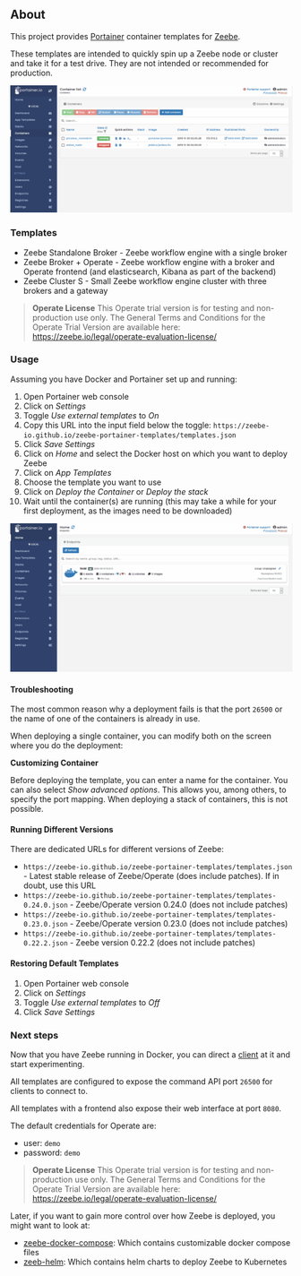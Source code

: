 ## About
This project provides [Portainer](https://www.portainer.io/) container templates for [Zeebe](https://zeebe.io/).

These templates are intended to quickly spin up a Zeebe node or cluster and take it for a test drive. They are not intended or recommended for production.

![Demo of portainer templates](assets/demo.gif "Demo")

### Templates
* Zeebe Standalone Broker - Zeebe workflow engine with a single broker
* Zeebe Broker + Operate - Zeebe workflow engine with a broker and Operate frontend (and elasticsearch, Kibana as part of the backend)
* Zeebe Cluster S - Small Zeebe workflow engine cluster with three brokers and a gateway

> **Operate License** This Operate trial version is for testing and non-production use only. The General Terms and Conditions for the Operate Trial Version are available here: https://zeebe.io/legal/operate-evaluation-license/

### Usage
Assuming you have Docker and Portainer set up and running:

1. Open Portainer web console
1. Click on _Settings_
1. Toggle _Use external templates_ to _On_
1. Copy this URL into the input field below the toggle: `https://zeebe-io.github.io/zeebe-portainer-templates/templates.json`
1. Click _Save Settings_
1. Click on _Home_ and select the Docker host on which you want to deploy Zeebe
1. Click on _App Templates_
1. Choose the template you want to use
1. Click on _Deploy the Container_ or _Deploy the stack_
1. Wait until the container(s) are running (this may take a while for your first deployment, as the images need to be downloaded)

![Usage of portainer templates](assets/usage.gif "Usage")


#### Troubleshooting
The most common reason why a deployment fails is that the port `26500` or the name of one of the containers is already in use. 

When deploying a single container, you can modify both on the screen where you do the deployment:

**Customizing Container** 

Before deploying the template, you can enter a name for the container. You can also select _Show advanced options_. This allows you, among others, to specify the port mapping.
When deploying a stack of containers, this is not possible.

#### Running Different Versions
There are dedicated URLs for different versions of Zeebe:
* `https://zeebe-io.github.io/zeebe-portainer-templates/templates.json` - Latest stable release of Zeebe/Operate (does include patches). If in doubt, use this URL
* `https://zeebe-io.github.io/zeebe-portainer-templates/templates-0.24.0.json` - Zeebe/Operate version 0.24.0 (does not include patches)
* `https://zeebe-io.github.io/zeebe-portainer-templates/templates-0.23.0.json` - Zeebe/Operate version 0.23.0 (does not include patches)
* `https://zeebe-io.github.io/zeebe-portainer-templates/templates-0.22.2.json` - Zeebe version 0.22.2 (does not include patches)


#### Restoring Default Templates
1. Open Portainer web console
1. Click on _Settings_
1. Toggle _Use external templates_ to _Off_
1. Click _Save Settings_

### Next steps
Now that you have Zeebe running in Docker, you can direct a [client]([https://docs.zeebe.io/clients/index.html) at it and start experimenting.

All templates are configured to expose the command API port `26500` for clients to connect to.

All templates with a frontend also expose their web interface at port `8080`. 

The default credentials for Operate are:
 * user: `demo`
 * password: `demo` 
 
> **Operate License** This Operate trial version is for testing and non-production use only. The General Terms and Conditions for the Operate Trial Version are available here: https://zeebe.io/legal/operate-evaluation-license/
 

Later, if you want to gain more control over how Zeebe is deployed, you might want to look at:
* [zeebe-docker-compose](https://github.com/zeebe-io/zeebe-docker-compose): Which contains customizable docker compose files
* [zeeb-helm](https://helm.zeebe.io/): Which contains helm charts to deploy Zeebe to Kubernetes
